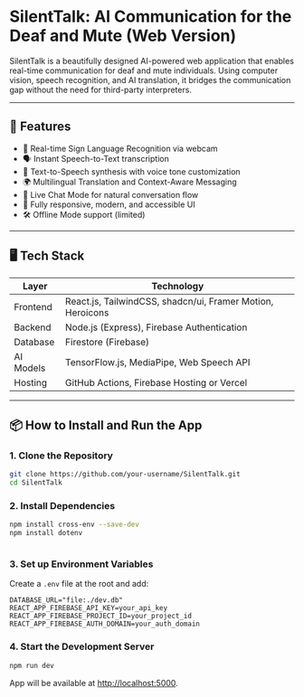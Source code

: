 
# SilentTalk: AI Communication for the Deaf and Mute (Web Version)

SilentTalk is a beautifully designed AI-powered web application that enables real-time communication for deaf and mute individuals. Using computer vision, speech recognition, and AI translation, it bridges the communication gap without the need for third-party interpreters.

---

## 🌟 Features

- 🎥 Real-time Sign Language Recognition via webcam
- 🗣️ Instant Speech-to-Text transcription
- 💬 Text-to-Speech synthesis with voice tone customization
- 🌍 Multilingual Translation and Context-Aware Messaging
- 🔄 Live Chat Mode for natural conversation flow
- 🎨 Fully responsive, modern, and accessible UI
- 🛠️ Offline Mode support (limited)

---

## 🖥️ Tech Stack

| Layer        | Technology                                   |
|-------------|----------------------------------------------|
| Frontend    | React.js, TailwindCSS, shadcn/ui, Framer Motion, Heroicons |
| Backend     | Node.js (Express), Firebase Authentication    |
| Database    | Firestore (Firebase)                          |
| AI Models   | TensorFlow.js, MediaPipe, Web Speech API      |
| Hosting     | GitHub Actions, Firebase Hosting or Vercel    |

---

## 📦 How to Install and Run the App

### 1. Clone the Repository
```bash
git clone https://github.com/your-username/SilentTalk.git
cd SilentTalk
```

### 2. Install Dependencies
```bash
npm install cross-env --save-dev
npm install dotenv



```

### 3. Set up Environment Variables
Create a `.env` file at the root and add:
```env
DATABASE_URL="file:./dev.db"
REACT_APP_FIREBASE_API_KEY=your_api_key
REACT_APP_FIREBASE_PROJECT_ID=your_project_id
REACT_APP_FIREBASE_AUTH_DOMAIN=your_auth_domain
```

### 4. Start the Development Server
```bash
npm run dev
```
App will be available at [http://localhost:5000](http://localhost:5000).




